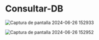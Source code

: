 # Consultar-DB
![Captura de pantalla 2024-06-26 152933](https://github.com/PetusoTwo/Consultar-DB/assets/96096173/8782b316-8296-462f-b78c-db20ab498d71)

![Captura de pantalla 2024-06-26 152952](https://github.com/PetusoTwo/Consultar-DB/assets/96096173/321e4ed9-d0c5-4142-9e51-aca90714f5cd)
